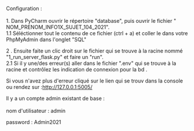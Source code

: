 Configuration :<br><br>
	1. Dans PyCharm ouvrir le répertoire "database", puis ouvrir le fichier " NOM_PRENOM_INFO1X_SUJET_104_2021".<br>
	1.1 Séléctionner tout le contenu de ce fichier (ctrl + a) et coller le dans votre PhpMyAdmin dans l'onglet "SQL"<br>
  
  2 . Ensuite  faite un clic droit sur le fichier qui se trouve à la racine nommé "1_run_server_flask.py" et faire un "run".<br>
  2.1 Si il y une/des erreur(s) aller dans le fichier ".env" qui se trouve à la racine et contrôlez les indication  de connexion pour la bd .
  
  Si vous n'avez plus d'erreur  cliqué sur le lien qui se trouv dans la console ou rendez sur  :http://127.0.0.1:5005/
  
Il y a un compte admin existant de base :<br><br>
nom d'utilisateur :  admin

password : Admin2021

